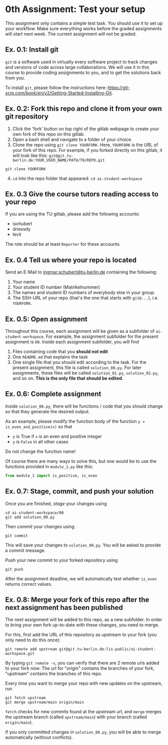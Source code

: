 # 0th Assignment: Test your setup
This assignment only contains a simple test task. You should use it to set up your workflow. Make sure everything works before the graded assignments will start next week. The current assignment will not be graded.

## Ex. 0.1: Install git
`git` is a software used in virtually every software project to track changes and versions of code across large collaborations. We will use it in this course to provide coding assignments to you, and to get the solutions back from you.

To install `git`, please follow the instructions here: https://git-scm.com/book/en/v2/Getting-Started-Installing-Git.

## Ex. 0.2: Fork this repo and clone it from your own git repository
1. Click the 'fork' button on top right of the gitlab webpage to create your own fork of this repo on this gitlab.
2. Open a bash shell and navigate to a folder of your choice.
3. Clone the repo using `git clone YOURFORK`. Here, `YOURFORK` is the URL of your fork of this repo. For example, if you forked directly on this gitlab, it will look like this: `git@git.tu-berlin.de:YOUR_USER_NAME/PATH/TO/REPO.git`
```
git clone YOURFORK
```
4. `cd` into the repo folder that appeared: `cd ai-student-workspace`

## Ex. 0.3 Give the course tutors reading access to your repo
If you are using the TU gitlab, please add the following accounts:
- ischubert
- driessdy
- levit

The role should be at least `Reporter` for these accounts.

## Ex. 0.4 Tell us where your repo is located
Send an E-Mail to ingmar.schubert@tu-berlin.de containing the following:

1. Your name
2. Your student ID number (Matrikelnummer)
3. The names and student ID numbers of everybody else in your group.
4. The SSH-URL of your repo (that's the one that starts with `git@...`), i.e. `YOURFORK`.

## Ex. 0.5: Open assignment
Throughout this course, each assignment will be given as a subfolder of `ai-student-workspace`. For example, the assignment subfolder for the present assignment is `00`. Inside each assignment subfolder, you will find
1. Files containing code that you **should not edit**
2. One `README.md` that explains the task
3. One single file that you should edit according to the task. For the present assignment, this file is called `solution_00.py`. For later assignments, these files will be called `solution_01.py`, `solution_02.py`, and so on. **This is the only file that should be edited**.

## Ex. 0.6: Complete assignment
Inside `solution_00.py`, there will be functions / code that you should change so that they generate the desired output.

As an example, please modify the function body of the function `y = is_even_and_positive(x)` so that

- `y` is True if `x` is an even and positive integer
- `y` is `False` in all other cases

Do not change the function name!

Of course there are many ways to solve this, but one would be to use the functions provided in `module_1.py` like this:
```python
from module_1 import is_positive, is_even
```

## Ex. 0.7: Stage, commit, and push your solution
Once you are finished, *stage* your changes using
```
cd ai-student-workspace/00
git add solution_00.py
```
Then *commit* your changes using
```
git commit
```
This will save your changes to `solution_00.py`. You will be asked to provide a commit message.

Push your new commit to your forked repository using
```
git push
```
After the assignment deadline, we will automatically test whether `is_even` returns correct values.

## Ex. 0.8: Merge your fork of this repo after the next assignment has been published
The next assignment will be added to this repo, as a new subfolder. In order to bring your own fork up-to-date with these changes, you need to merge.

For this, first add the URL of this repository as upstream to your fork (you only need to do this once):
```
git remote add upstream git@git.tu-berlin.de:lis-public/ai-student-workspace.git
```
By typing `git remote -v`, you can verify that there are 2 remote urls added to your fork now: The url for "origin" contains the branches of your fork, "upstream" contains the branches of this repo.

Every time you want to merge your repo with new updates on the upstream, run
```
git fetch upstream
git merge upstream/main origin/main
```
`fetch` checks for new commits found at the upstream url, and `merge` merges the upstream branch (called `upstream/main`) with your branch (called `origin/main`).

If you only committed changes in `solution_00.py`, you will be able to merge automatically (without conflicts).
